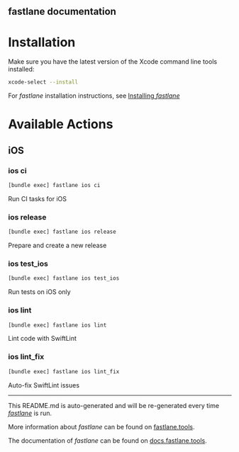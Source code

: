 fastlane documentation
----

# Installation

Make sure you have the latest version of the Xcode command line tools installed:

```sh
xcode-select --install
```

For _fastlane_ installation instructions, see [Installing _fastlane_](https://docs.fastlane.tools/#installing-fastlane)

# Available Actions

## iOS

### ios ci

```sh
[bundle exec] fastlane ios ci
```

Run CI tasks for iOS

### ios release

```sh
[bundle exec] fastlane ios release
```

Prepare and create a new release

### ios test_ios

```sh
[bundle exec] fastlane ios test_ios
```

Run tests on iOS only

### ios lint

```sh
[bundle exec] fastlane ios lint
```

Lint code with SwiftLint

### ios lint_fix

```sh
[bundle exec] fastlane ios lint_fix
```

Auto-fix SwiftLint issues

----

This README.md is auto-generated and will be re-generated every time [_fastlane_](https://fastlane.tools) is run.

More information about _fastlane_ can be found on [fastlane.tools](https://fastlane.tools).

The documentation of _fastlane_ can be found on [docs.fastlane.tools](https://docs.fastlane.tools).

